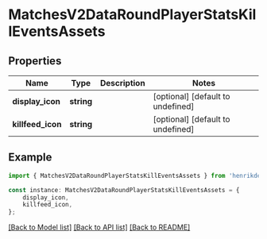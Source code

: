 # MatchesV2DataRoundPlayerStatsKillEventsAssets


## Properties

Name | Type | Description | Notes
------------ | ------------- | ------------- | -------------
**display_icon** | **string** |  | [optional] [default to undefined]
**killfeed_icon** | **string** |  | [optional] [default to undefined]

## Example

```typescript
import { MatchesV2DataRoundPlayerStatsKillEventsAssets } from 'henrikdev-api-client';

const instance: MatchesV2DataRoundPlayerStatsKillEventsAssets = {
    display_icon,
    killfeed_icon,
};
```

[[Back to Model list]](../README.md#documentation-for-models) [[Back to API list]](../README.md#documentation-for-api-endpoints) [[Back to README]](../README.md)
